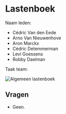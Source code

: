 # Lastenboek

Naam leden: 
- Cédric Van den Eede
- Arno Van Nieuwenhove
- Aron Marckx
- Cédric Detemmerman
- Levi Goessens
- Robby Daelman

Taak team: 

![Algemeen lastenboek](https://docs.google.com/spreadsheets/d/1WhQM26jLM-hnRav2BzW6e6BP8fbvt7izwyyp7CY4rEc/edit#gid=0)

## Vragen

- Geen.
